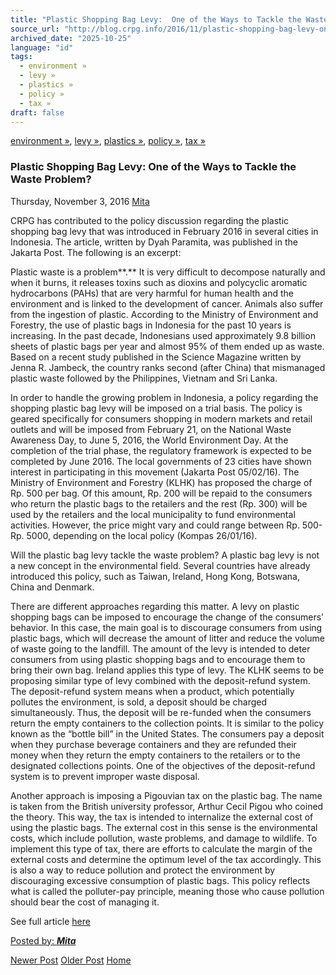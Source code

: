 ```yaml
---
title: "Plastic Shopping Bag Levy:  One of the Ways to Tackle the Waste Problem? | Center for Regulation, Policy and Governance (CRPG)"
source_url: "http://blog.crpg.info/2016/11/plastic-shopping-bag-levy-one-of-ways.html"
archived_date: "2025-10-25"
language: "id"
tags:
  - environment »
  - levy »
  - plastics »
  - policy »
  - tax »
draft: false
---
```


[environment »](http://blog.crpg.info/search/label/environment), [levy »](http://blog.crpg.info/search/label/levy), [plastics »](http://blog.crpg.info/search/label/plastics), [policy »](http://blog.crpg.info/search/label/policy), [tax »](http://blog.crpg.info/search/label/tax)

###  Plastic Shopping Bag Levy: One of the Ways to Tackle the Waste Problem? 

Thursday, November 3, 2016  [ Mita ](https://www.blogger.com/profile/16102199943454141334 "author profile")

  


CRPG has contributed to the policy discussion regarding the plastic shopping bag levy that was introduced in February 2016 in several cities in Indonesia. The article, written by Dyah Paramita, was published in the Jakarta Post. The following is an excerpt: 

  


Plastic waste is a problem**.** It is very difficult to decompose naturally and when it burns, it releases toxins such as dioxins and polycyclic aromatic hydrocarbons (PAHs) that are very harmful for human health and the environment and is linked to the development of cancer. Animals also suffer from the ingestion of plastic. According to the Ministry of Environment and Forestry, the use of plastic bags in Indonesia for the past 10 years is increasing. In the past decade, Indonesians used approximately 9.8 billion sheets of plastic bags per year and almost 95% of them ended up as waste.  Based on a recent study published in the Science Magazine written by Jenna R. Jambeck, the country ranks second (after China) that mismanaged plastic waste followed by the Philippines, Vietnam and Sri Lanka. 

  


In order to handle the growing problem in Indonesia, a policy regarding the shopping plastic bag levy will be imposed on a trial basis. The policy is geared specifically for consumers shopping in modern markets and retail outlets and will be imposed from February 21, on the National Waste Awareness Day, to June 5, 2016, the World Environment Day. At the completion of the trial phase, the regulatory framework is expected to be completed by June 2016. The local governments of 23 cities have shown interest in participating in this movement (Jakarta Post 05/02/16). The Ministry of Environment and Forestry (KLHK) has proposed the charge of Rp. 500 per bag. Of this amount, Rp. 200 will be repaid to the consumers who return the plastic bags to the retailers and the rest (Rp. 300) will be used by the retailers and the local municipality to fund environmental activities. However, the price might vary and could range between Rp. 500-Rp. 5000, depending on the local policy (Kompas 26/01/16). 

  


Will the plastic bag levy tackle the waste problem? A plastic bag levy is not a new concept in the environmental field. Several countries have already introduced this policy, such as Taiwan, Ireland, Hong Kong, Botswana, China and Denmark. 

  


There are different approaches regarding this matter. A levy on plastic shopping bags can be imposed to encourage the change of the consumers’ behavior. In this case, the main goal is to discourage consumers from using plastic bags, which will decrease the amount of litter and reduce the volume of waste going to the landfill. The amount of the levy is intended to deter consumers from using plastic shopping bags and to encourage them to bring their own bag. Ireland applies this type of levy. The KLHK seems to be proposing similar type of levy combined with the deposit-refund system. The deposit-refund system means when a product, which potentially pollutes the environment, is sold, a deposit should be charged simultaneously. Thus, the deposit will be re-funded when the consumers return the empty containers to the collection points. It is similar to the policy known as the “bottle bill” in the United States. The consumers pay a deposit when they purchase beverage containers and they are refunded their money when they return the empty containers to the retailers or to the designated collections points. One of the objectives of the deposit-refund system is to prevent improper waste disposal. 

  


Another approach is imposing a Pigouvian tax on the plastic bag. The name is taken from the British university professor, Arthur Cecil Pigou who coined the theory. This way, the tax is intended to internalize the external cost of using the plastic bags. The external cost in this sense is the environmental costs, which include pollution, waste problems, and damage to wildlife. To implement this type of tax, there are efforts to calculate the margin of the external costs and determine the optimum level of the tax accordingly. This is also a way to reduce pollution and protect the environment by discouraging excessive consumption of plastic bags. This policy reflects what is called the polluter-pay principle, meaning those who cause pollution should bear the cost of managing it. 

  


See full article [here](http://www.thejakartapost.com/news/2016/02/20/a-plastic-shopping-bag-tax-one-way-tackle-waste.html)

[ Posted by: _**Mita**_ ](https://www.blogger.com/profile/16102199943454141334 "author profile")

[ ](https://www.blogger.com/email-post/1800407982648215581/8449991088124015079 "Email Post") [ ](https://www.blogger.com/post-edit.g?blogID=1800407982648215581&postID=8449991088124015079&from=pencil "Edit Post")

[Newer Post](http://blog.crpg.info/2017/05/dilema-kepemimpinan-kultus.html "Newer Post") [Older Post](http://blog.crpg.info/2016/11/asiaeurope-international-training.html "Older Post") [Home](http://blog.crpg.info/)
